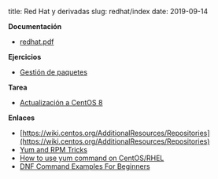 title: Red Hat y derivadas
slug: redhat/index
date: 2019-09-14

**Documentación**

* [redhat.pdf]({static}/doc/redhat.pdf)

**Ejercicios**

* [Gestión de paquetes](ejercicios.html)

**Tarea**

* [Actualización a CentOS 8](centos8.html)

**Enlaces**

* [https://wiki.centos.org/AdditionalResources/Repositories](https://wiki.centos.org/AdditionalResources/Repositories)
* [Yum and RPM Tricks](https://wiki.centos.org/TipsAndTricks/YumAndRPM)
* [How to use yum command on CentOS/RHEL](https://www.cyberciti.biz/faq/rhel-centos-fedora-linux-yum-command-howto/)
* [DNF Command Examples For Beginners](https://www.ostechnix.com/dnf-command-examples-beginners/)

